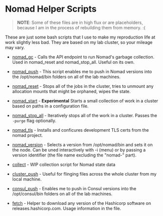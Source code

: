 # Nomad Helper Scripts

> **NOTE**: Some of these files are in high flux or are placeholders, because I am in the process of rebuilding them from memory.  :(

These are just some bash scripts that I use to make my reproduction life at work slightly less bad.  They are based on my lab cluster, so your mileage may vary.


 * [nomad_gc](nomad_gc) - Calls the API endpoint to run Nomad's garbage collection.  Used in nomad_reset and nomad_stop_all.  Useful on its own.
 * [nomad_push](nomad_push) - This script enables me to push in Nomad versions into the /opt/nomad/bin folders on all of the lab machines.
 * [nomad_reset](nomad_reset) - Stops all of the jobs in the cluster, tries to unmount any allocation mounts that might be orphaned, wipes the state.
 * [nomad_start](nomad_start) - **Experimental** Starts a small collection of work in a cluster based on paths in a configuration file.
 * [nomad\_stop\_all](nomad_stop_all) - Iteratively stops all of the work in a cluster. Passes the `-purge` flag optionally.
 * [nomad_tls](nomad_tls) - Installs and conficures development TLS certs from the nomad project.
 * [nomad_version](nomad_version) - Selects a version from /opt/nomad/bin and sets it on the node.  Can be uned interactively with -i (menu) or by passing a version identifier (the file name excluding the "nomad-" part).
 * [collect](collect) - WIP collection script for Nomad state data

 * [cluster_push](cluster_push) - Useful for flinging files across the whole cluster from my local machine.
 * [consul_push](consul_push) - Enables me to push in Consul versions into the /opt/consul/bin folders on all of the lab machines.

 * [fetch](fetch) - Helper to download any version of the Hashicorp software on
   releases.hashicorp.com.  Usage information in the file.
